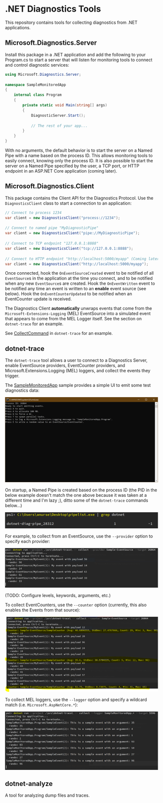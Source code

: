 # .NET Diagnostics Tools

This repository contains tools for collecting diagnostics from .NET applications.

## Microsoft.Diagnostics.Server

Install this package in a .NET application and add the following to your Program.cs to start a server that will listen for monitoring tools to connect and control diagnostic services:

```csharp
using Microsoft.Diagnostics.Server;

namespace SampleMonitoredApp
{
    internal class Program
    {
        private static void Main(string[] args)
        {
            DiagnosticServer.Start();

            // The rest of your app...
        }
    }
}
```

With no arguments, the default behavior is to start the server on a Named Pipe with a name based on the process ID. This allows monitoring tools to easily connect, knowing only the process ID. It is also possible to start the server on a Named Pipe specified by the user, a TCP port, or HTTP endpoint in an ASP.NET Core application (coming later).

## Microsoft.Diagnostics.Client

This package contains the Client API for the Diagnostics Protocol. Use the `DiagnosticsClient` class to start a connection to an application:

```csharp
// Connect to process 1234
var client = new DiagnosticsClient("process://1234");

// Connect to named pipe "MyDiagnosticPipe"
var client = new DiagnosticsClient("pipe://MyDiagnosticPipe");

// Connect to TCP endpoint "127.0.0.1:8888"
var client = new DiagnosticsClient("tcp://127.0.0.1:8888");

// Connect to HTTP endpoint "http://localhost:5000/myapp" (Coming later)
var client = new DiagnosticsClient("http://localhost:5000/myapp");
```

Once connected, hook the `OnEventSourceCreated` event to be notified of all `EventSource`s in the application at the time you connect, and to be notified when any new `EventSource`s are created. Hook the `OnEventWritten` event to be notified any time an event is written to an **enable** event source (see below). Hook the `OnEventCounterUpdated` to be notified when an EventCounter update is received.

The Diagnostics Client **automatically** unwraps events that come from the `Microsoft-Extensions-Logging` (MEL) EventSource into a simulated event that appears to come from the MEL Logger itself. See the section on `dotnet-trace` for an example.

See [CollectCommand](src/dotnet-trace/CollectCommand.cs) in `dotnet-trace` for an example.

## dotnet-trace

The `dotnet-trace` tool allows a user to connect to a Diagnostics Server, enable EventSource providers, EventCounter providers, and Microsoft.Extensions.Logging (MEL) loggers, and collect the events they trigger.

The [SampleMonitoredApp](samples/SampleMonitoredApp) sample provides a simple UI to emit some test diagnostics data:

![SampleMonitoredApp](docs/MonitoredApp.png)

On startup, a Named Pipe is created based on the process ID (the PID in the below example doesn't match the one above because it was taken at a different time and I'm lazy ;), ditto some of the `dotnet-trace` commands below...)

![Diagnostic Pipe](docs/DiagPipe.png)

For example, to collect from an EventSource, use the `--provider` option to specify each provider:

![Collecting from an EventSource](docs/CollectingFromEventSource.png)

(TODO: Configure levels, keywords, arguments, etc.)

To collect EventCounters, use the `--counter` option (currently, this also enables the Events from that source):

![Collecting EventCounter values from an EventSource](docs/CollectingFromEventCounter.png)

To collect MEL loggers, use the `--logger` option and specify a wildcard match (i.e. `Microsoft.AspNetCore.*`):

![Collecting from MEL loggers](docs/CollectingFromMel.png)

## dotnet-analyze

A tool for analyzing dump files and traces.